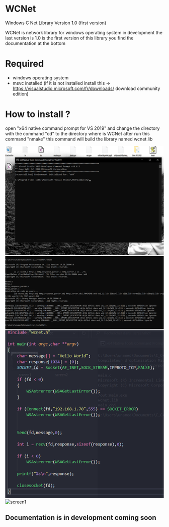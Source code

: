 # WCNet
Windows C Net Library Version 1.0 (first version)

WCNet is network library for windows operating system in development the last version is 1.0 is the first version of this library you find the documentation at the bottom

# Required
  - windows operating system
  - msvc installed (if it is not installed install this -> https://visualstudio.microsoft.com/fr/downloads/ download community edition)


# How to install ?
  open "x64 native command prompt for VS 2019" and change the directory with the command "cd" to the directory where is WCNet
  after run this command "nmake"
  this command will build the library named wcnet.lib
  
![screen1](screenshot/screen1.PNG)
![screen1](screenshot/screen2.PNG)
![screen1](screenshot/screen3.PNG)
![screen1](screenshot/screen4.PNG)




## Documentation is in development coming soon
